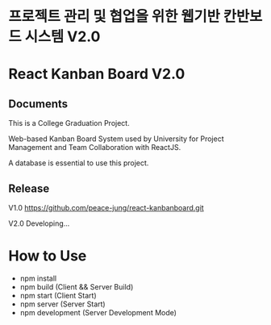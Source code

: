 # 프로젝트 관리 및 협업을 위한 웹기반 칸반보드 시스템 V2.0
# React Kanban Board V2.0

## Documents
This is a College Graduation Project.

Web-based Kanban Board System used by University for Project Management and Team Collaboration with ReactJS.

A database is essential to use this project.

## Release
V1.0 https://github.com/peace-jung/react-kanbanboard.git

V2.0 Developing...

# How to Use

- npm install
- npm build (Client && Server Build)
- npm start (Client Start)
- npm server (Server Start)
- npm development (Server Development Mode)
